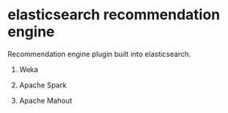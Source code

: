 # elasticsearch recommendation engine

Recommendation engine plugin built into elasticsearch.

1. Weka

2. Apache Spark

3. Apache Mahout
